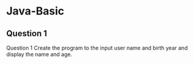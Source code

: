 # Java-Basic


## Question 1<br>
Question 1 Create the program to the input user name and birth year and display the name and age.



